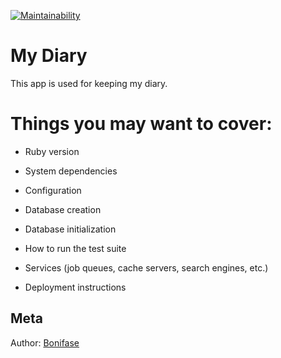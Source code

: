 [![Maintainability](https://api.codeclimate.com/v1/badges/496b55ba23fd74c89ec4/maintainability)](https://codeclimate.com/github/Bonifase/my_diary/maintainability)

# My Diary

This app is used for keeping my diary.

# Things you may want to cover:

- Ruby version

- System dependencies

- Configuration

- Database creation

- Database initialization

- How to run the test suite

- Services (job queues, cache servers, search engines, etc.)

- Deployment instructions

## Meta

Author: [Bonifase](https://twitter.com/BonifaseOrwa?lang=en)
